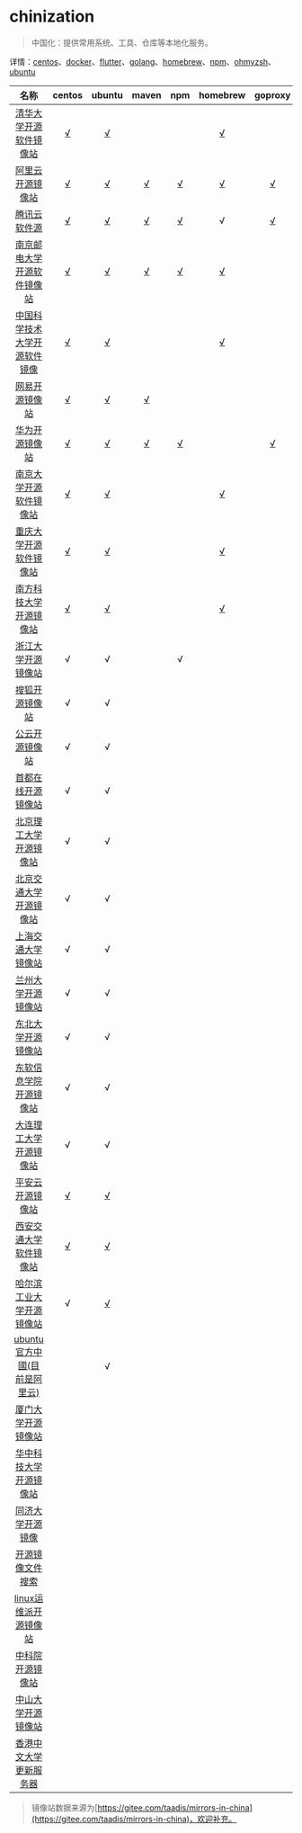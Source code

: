 # chinization

> 中国化：提供常用系统、工具、仓库等本地化服务。

详情：[centos](./centos/)、[docker](./docker/)、[flutter](./flutter/)、[golang](./golang/)、[homebrew](./homebrew/)、[npm](./npm/)、[ohmyzsh](./ohmyzsh/)、[ubuntu](./ubuntu/)

|名称|centos|ubuntu|maven|npm|homebrew|goproxy|flutter|
|:-:|:-:|:-:|:-:|:-:|:-:|:-:|:-:|
|[清华大学开源软件镜像站](https://mirrors.tuna.tsinghua.edu.cn/)|[√](https://mirrors.tuna.tsinghua.edu.cn/help/centos/)|[√](https://mirrors.tuna.tsinghua.edu.cn/help/ubuntu/)|||[√](https://mirrors.tuna.tsinghua.edu.cn/help/homebrew/)||[√](https://mirrors.tuna.tsinghua.edu.cn/help/flutter/)|
|[阿里云开源镜像站](http://mirrors.aliyun.com/)|[√](https://developer.aliyun.com/mirror/centos)|[√](https://developer.aliyun.com/mirror/ubuntu)|[√](https://developer.aliyun.com/mirror/maven)|[√](https://developer.aliyun.com/mirror/NPM)|[√](https://developer.aliyun.com/mirror/homebrew)|[√](https://developer.aliyun.com/mirror/goproxy)|
|[腾讯云软件源](https://mirrors.cloud.tencent.com/)|[√](https://mirrors.cloud.tencent.com/help/centos.html)|[√](https://mirrors.cloud.tencent.com/help/ubuntu.html)|[√](https://mirrors.cloud.tencent.com/help/maven.html)|[√](https://mirrors.cloud.tencent.com/help/npm.html)|√|[√](https://mirrors.cloud.tencent.com/help/go.html)|
|[南京邮电大学开源软件镜像站](https://mirrors.njupt.edu.cn)|[√](https://mirrors.njupt.edu.cn/help/centos/)|[√](https://mirrors.njupt.edu.cn/help/ubuntu/)|[√](https://mirrors.njupt.edu.cn/help/maven/)|[√](https://mirrors.njupt.edu.cn/help/npm/)|[√](https://mirrors.njupt.edu.cn/help/homebrew/)|
|[中国科学技术大学开源软件镜像](http://mirrors.ustc.edu.cn/)|[√](http://mirrors.ustc.edu.cn/help/centos.html)|[√](http://mirrors.ustc.edu.cn/help/ubuntu.html)|||[√](http://mirrors.ustc.edu.cn/help/homebrew-core.git.html)|
|[网易开源镜像站](http://mirrors.163.com/)|[√](http://mirrors.163.com/.help/centos.html)|[√](http://mirrors.163.com/.help/ubuntu.html)|[√](http://mirrors.163.com/.help/maven.html)|
|[华为开源镜像站](https://mirrors.huaweicloud.com/)|[√](https://mirrors.huaweicloud.com/)|[√](https://mirrors.huaweicloud.com/)|[√](https://mirrors.huaweicloud.com/)|[√](https://mirrors.huaweicloud.com/)||[√](https://mirrors.huaweicloud.com/)|
|[南京大学开源软件镜像站](http://mirrors.nju.edu.cn/)|[√](http://mirrors.nju.edu.cn/help/centos)|[√](http://mirrors.nju.edu.cn/help/ubuntu)|||[√](http://mirrors.nju.edu.cn/help/homebrew)||[√](http://mirrors.nju.edu.cn/help/flutter)|
|[重庆大学开源软件镜像站](http://mirrors.cqu.edu.cn/)|[√](https://mirrors.cqu.edu.cn/wiki/mirror-wiki/centos/)|[√](https://mirrors.cqu.edu.cn/wiki/mirror-wiki/ubuntu-releases/)|||[√](https://mirrors.cqu.edu.cn/wiki/mirror-wiki/homebrew/)|
|[南方科技大学开源镜像站](http://mirrors.sustech.edu.cn)|[√](http://mirrors.sustech.edu.cn/help/centos.html)|[√](http://mirrors.sustech.edu.cn/help/ubuntu.html#introduction)|||[√](http://mirrors.sustech.edu.cn/help/homebrew.html#introduction)|
|[浙江大学开源镜像站](http://mirrors.zju.edu.cn/)|√|√||√|
|[搜狐开源镜像站](http://mirrors.sohu.com/)|√|√|
|[公云开源镜像站](http://mirrors.pubyun.com/)|√|√|
|[首都在线开源镜像站](http://mirrors.yun-idc.com/)|√|√|
|[北京理工大学开源镜像站](http://mirror.bit.edu.cn/web/)|√|√|
|[北京交通大学开源镜像站](http://mirror.bjtu.edu.cn/cn/)|√|√|
|[上海交通大学镜像站](http://ftp.sjtu.edu.cn/)|√|√|
|[兰州大学开源镜像站](http://mirror.lzu.edu.cn/)|√|√|
|[东北大学开源镜像站](http://mirror.neu.edu.cn/)|√|√|
|[东软信息学院开源镜像站](http://mirrors.neusoft.edu.cn/)|√|√|
|[大连理工大学开源镜像站](http://mirror.dlut.edu.cn/)|√|√|
|[平安云开源镜像站](https://mirrors.pinganyun.com/)|[√](https://mirrors.pinganyun.com/)|[√](https://mirrors.pinganyun.com/)|
|[西安交通大学软件镜像站](https://mirrors.xjtu.edu.cn/)|[√](https://mirrors.xjtu.edu.cn/help/centos.html)|[√](https://mirrors.xjtu.edu.cn/help/ubuntu.html)|
|[哈尔滨工业大学开源镜像站](https://mirrors.hit.edu.cn)|√|[√](https://mirrors.hit.edu.cn/#/doc/ubuntu)|
|[ubuntu官方中國(目前是阿里云)](http://cn.archive.ubuntu.com/ubuntu/)||√|
|[厦门大学开源镜像站](http://mirrors.xmu.edu.cn/)|
|[华中科技大学开源镜像站](http://mirrors.hust.edu.cn/)|
|[同济大学开源镜像](https://mirrors.tongji.edu.cn/)|
|[开源镜像文件搜索](http://www.mirrors.org.cn/)|
|[linux运维派开源镜像站](http://mirrors.skyshe.cn/)|
|[中科院开源镜像站](http://mirrors.opencas.cn/)|
|[中山大学开源镜像站](http://mirror.sysu.edu.cn/)|
|[香港中文大学更新服务器](http://ftp.cuhk.edu.hk/pub/Linux/)|

> 镜像站数据来源为[https://gitee.com/taadis/mirrors-in-china](https://gitee.com/taadis/mirrors-in-china)，欢迎补充。
